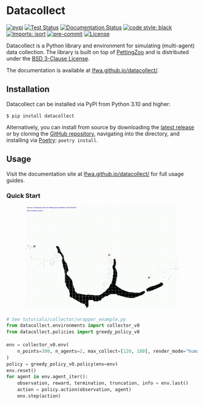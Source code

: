 # Datacollect
[![pypi](https://img.shields.io/pypi/v/datacollect?label=pypi)](<LINK TO PYPI>)
[![Test Status](https://github.com/lfwa/datacollect/actions/workflows/test.yml/badge.svg)](https://github.com/lfwa/datacollect/actions/workflows/test.yml)
[![Documentation Status](https://github.com/lfwa/datacollect/actions/workflows/documentation.yml/badge.svg)](https://lfwa.github.io/datacollect/)
[![code style: black](https://img.shields.io/badge/code%20style-black-000000.svg)](https://github.com/psf/black)
[![Imports: isort](https://img.shields.io/badge/%20imports-isort-%231674b1?style=flat&labelColor=ef8336)](https://pycqa.github.io/isort/)
[![pre-commit](https://img.shields.io/badge/pre--commit-enabled-brightgreen?logo=pre-commit)](https://github.com/pre-commit/pre-commit)
[![License](https://img.shields.io/github/license/lfwa/datacollect)](https://github.com/lfwa/datacollect/blob/main/LICENSE)

Datacollect is a Python library and environment for simulating (multi-agent) data collection. The library is built on top of [PettingZoo](https://github.com/Farama-Foundation/PettingZoo) and is distributed under the [BSD 3-Clause License](LICENSE).

The documentation is available at [lfwa.github.io/datacollect/](https://lfwa.github.io/datacollect/).

## Installation
Datacollect can be installed via PyPI from Python 3.10 and higher:

```console
$ pip install datacollect
```

Alternatively, you can install from source by downloading the [latest release](https://github.com/lfwa/datacollect/releases) or by cloning the [GitHub repository](https://github.com/lfwa/datacollect), navigating into the directory, and installing via [Poetry](https://python-poetry.org/): `poetry install`.

## Usage
Visit the documentation site at [lfwa.github.io/datacollect/](https://lfwa.github.io/datacollect/) for full usage guides.

### Quick Start

<p align="center">
    <img src="https://raw.githubusercontent.com/lfwa/datacollect/main/datacollect.gif" width="400px"/>
</p>

```python
# See tutorials/collector/wrapper_example.py
from datacollect.environments import collector_v0
from datacollect.policies import greedy_policy_v0

env = collector_v0.env(
    n_points=300, n_agents=2, max_collect=[120, 180], render_mode="human"
)
policy = greedy_policy_v0.policy(env=env)
env.reset()
for agent in env.agent_iter():
    observation, reward, termination, truncation, info = env.last()
    action = policy.action(observation, agent)
    env.step(action)
```
